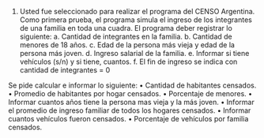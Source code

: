 1) Usted fue seleccionado para realizar el programa del CENSO Argentina. Como primera prueba, el programa simula el ingreso de los integrantes de una familia en toda una cuadra. El programa deber registrar lo siguiente:
  a. Cantidad de integrantes en la familia. 
  b. Cantidad de menores de 18 años.
  c. Edad de la persona más vieja y edad de la persona más joven.
  d. Ingreso salarial de la familia.
  e. Informar si tiene vehículos (s/n) y si tiene, cuantos.
  f. El fin de ingreso se indica con cantidad de integrantes = 0

Se pide calcular e informar lo siguiente:
  • Cantidad de habitantes censados.
  • Promedio de habitantes por hogar censados.
  • Porcentaje de menores.
  • Informar cuantos años tiene la persona mas vieja y la más joven.
  • Informar el promedio de ingreso familiar de todos los hogares censados.
  • Informar cuantos vehículos fueron censados.
  • Porcentaje de vehículos por familia censados.